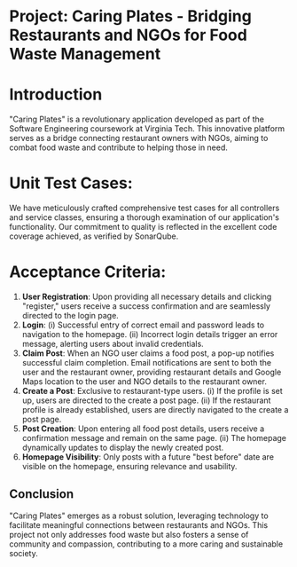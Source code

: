 
# Project: Caring Plates - Bridging Restaurants and NGOs for Food Waste Management
# Introduction
"Caring Plates" is a revolutionary application developed as part of the Software Engineering coursework at Virginia Tech. This innovative platform serves as a bridge connecting restaurant owners with NGOs, aiming to combat food waste and contribute to helping those in need.

# Unit Test Cases:
We have meticulously crafted comprehensive test cases for all controllers and service classes, ensuring a thorough examination of our application's functionality. Our commitment to quality is reflected in the excellent code coverage achieved, as verified by SonarQube.

# Acceptance Criteria:
1. **User Registration**:
   Upon providing all necessary details and clicking "register," users receive a success confirmation and are seamlessly directed to the login page.
2. **Login**:
   (i) Successful entry of correct email and password leads to navigation to the homepage.
   (ii) Incorrect login details trigger an error message, alerting users about invalid credentials.
3. **Claim Post**:
   When an NGO user claims a food post, a pop-up notifies successful claim completion.
   Email notifications are sent to both the user and the restaurant owner, providing restaurant details and Google Maps location to the user and NGO details to the restaurant owner.
4. **Create a Post**:
   Exclusive to restaurant-type users.
   (i) If the profile is set up, users are directed to the create a post page.
   (ii) If the restaurant profile is already established, users are directly navigated to the create a post page.
5. **Post Creation**:
   Upon entering all food post details, users receive a confirmation message and remain on the same page.
   (ii) The homepage dynamically updates to display the newly created post.
6. **Homepage Visibility**:
   Only posts with a future "best before" date are visible on the homepage, ensuring relevance and usability.

## **Conclusion**

   "Caring Plates" emerges as a robust solution, leveraging technology to facilitate meaningful connections between restaurants and NGOs. This project not only addresses food waste but also fosters a sense of community and compassion, contributing to a more caring and sustainable society.





